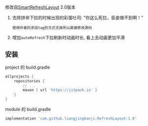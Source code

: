 修改自[SmartRefreshLayout](https://github.com/scwang90/SmartRefreshLayout/tree/master) 2.0版本



1. 去除拼命下拉的时候出现的彩蛋吐司: "你这么死拉，臣妾做不到啊！"

    ```
    使用作者的添加tag的方式无效所以直接修改源码
    ```

    

2. 增加`autoRefresh`下拉刷新时动画时长, 看上去动画更加平滑



## 安装

project 的 build.gradle

```groovy
allprojects {
    repositories {
        // ...
        maven { url 'https://jitpack.io' }
    }
}
```



module 的 build.gradle

```groovy
implementation 'com.github.liangjingkanji:RefreshLayout:1.0'
```